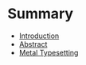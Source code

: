# Summary

* [Introduction](README.md)
* [Abstract](abstract.md)
* [Metal Typesetting](metal_typesetting.md)



